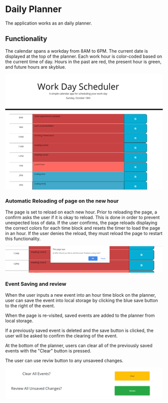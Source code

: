 # Daily Planner
The application works as an daily planner.

## Functionality 

The calendar spans a workday from 8AM to 6PM. The current date is displayed at the top of the planner. Each work hour is color-coded based on the current time of day. Hours in the past are red, the present hour is green, and future hours are skyblue.  

![image of color-coded time blocks](Assets/planner.png)

### Automatic Reloading of page on the new hour
The page is set to reload on each new hour. Prior to reloading the page, a confirm asks the user if it is okay to reload. This is done in order to prevent unexpected loss of data. If the user confirms, the page reloads displaying the correct colors for each time block and resets the timer to load the page in an hour. If the user denies the reload, they must reload the page to restart this functionality. 

![image of confirm save](Assets/save.png)

### Event Saving and review
When the user inputs a new event into an hour time block on the planner, user can save the event into local storage by clicking the blue save button to the right of the event.  

When the page is re-visited, saved events are added to the planner from local storage. 

If a previously saved event is deleted and the save button is clicked, the user will be asked to confirm the clearing of the event. 

At the bottom of the planner, users can clear all of the previously saved events with the "Clear" button is pressed.

The user can use reviw button to any unsaveed changes.  

![image of clear and review buttons](Assets/buttons.png)


